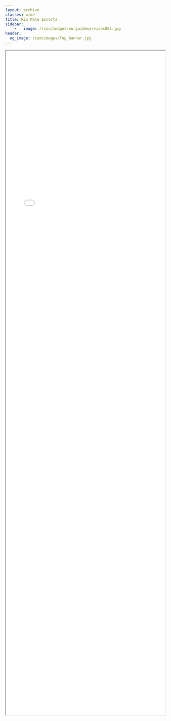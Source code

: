 ```yaml
---
layout: archive
classes: wide
title: Rio Male Escorts
sidebar:
    -   image: /rion/images/ourguideservices002.jpg
header:
  og_image: riom/images/Top_banner.jpg
---
```



<style type="text/css">
  iframe {
    max-width: 100%;
  }
</style>

<div>
<iframe src="riom/index.html" width="900px" height="2100px" allow-forms="false"></iframe>
</div>